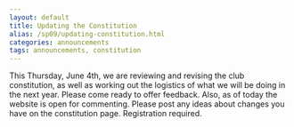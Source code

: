 ```yaml
---
layout: default
title: Updating the Constitution
alias: /sp09/updating-constitution.html
categories: announcements
tags: announcements, constitution
---
```

This Thursday, June 4th, we are reviewing and revising the club constitution, as well as working out the logistics of what we will be doing in the next year. Please come ready to offer feedback. Also, as of today the website is open for commenting. Please post any ideas about changes you have on the constitution page. Registration required.
